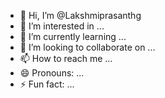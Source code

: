 - 👋 Hi, I’m @Lakshmiprasanthg
- 👀 I’m interested in ...
- 🌱 I’m currently learning ...
- 💞️ I’m looking to collaborate on ...
- 📫 How to reach me ...
- 😄 Pronouns: ...
- ⚡ Fun fact: ...

<!---
Lakshmiprasanthg/Lakshmiprasanthg is a ✨ special ✨ repository because its `README.md` (this file) appears on your GitHub profile.
You can click the Preview link to take a look at your changes.
--->
